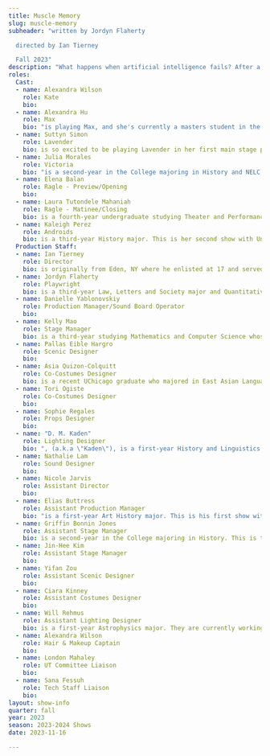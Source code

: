 ```yaml
---
title: Muscle Memory
slug: muscle-memory
subheader: "written by Jordyn Flaherty

  directed by Ian Tierney

  Fall 2023"
description: "What happens when artificial intelligence fails? After a machine malfunctions, Kate faces a moral dilemma that challenges her loyalty to her mother, her best friend, and her family. Secrets unravel as Kate navigates a complex web of choices in a society where technology can be as fragile as trust."
roles:
  Cast:
  - name: Alexandra Wilson
    role: Kate
    bio: 
  - name: Alexandra Hu
    role: Max
    bio: "is playing Max, and she's currently a masters student in the humanities (MAPH) in UChicago, focusing on philosophy, religious studies and gender studies. Thank you for supporting Muscle Memory and she hopes you enjoy it!"
  - name: Suttyn Simon
    role: Lavender
    bio: is so excited to be playing Lavender in her first main stage production! She’s a third-year Art History and Political Science major, and she previously played Lisa in *Queen of Spades* with UT. Before becoming involved in theater, Suttyn was a ballerina, performing roles such as Sugarplum and Clara in the *Nutcracker*, Kitri in *Don Quixote*, and Swanhilda in *Coppelia*.
  - name: Julia Morales
    role: Victoria
    bio: "is a second-year in the College majoring in History and NELC. Her previous University Theater roles include Lucy in *Marian, a True Tale of Robin Hood* (2022), Lennox in *Macbeth in Space* (2023), and Nicole Cantrell in *Dead Fun Society* (2023). You may have also seen her in some Cup of Theatre productions including *Arms in the Man* (2022) as Louka, and *The Physicists* (2023) as Nurse Monika/Boll. She is excited to share this project with the UChicago community and hope you enjoy the show!"
  - name: Elena Balan
    role: Ragle - Preview/Opening
    bio: 
  - name: Laura Tutondele Mahaniah
    role: Ragle - Matinee/Closing
    bio: is a fourth-year undergraduate studying Theater and Performance Studies and Linguistics. She has worked on a variety of University Theater, TAPS, Cup of Theater, Dance Council, and Hyde Park Community Player productions. Some of her favorite credits include *The Physicists on Silks* (Director/Production Manager), *Marian, or the True Tale of Robin Hood* (Will Scarlett/Fight Captain), the 2022-23 TAPS Dance Showcase (dancer), and *The Wolves* (#13). You can find her @lauratutondele on instagram.
  - name: Kaleigh Perez
    role: Androids
    bio: is a third-year History major. This is her second show with University Theater, her first being *The Trail to Oregon!* (understudy for kids). When she’s not acting, she is running the Music Forum, attending meetings for the swing dance society, or writing music. 
  Production Staff:
  - name: Ian Tierney
    role: Director
    bio: is originally from Eden, NY where he enlisted at 17 and served in the Marine Corps for over eight years. In 2020 he decided to move on to his next pursuit and sought an education as part of the Veteran Scholar’s Initiative at the University of Chicago. He had planned on studying Economics and pursuing a career in finance. However, after taking a required art class, he discovered a love and passion for theater. Since then, he has narrowed his focus to directing and has worked on shows such as *King Lear* (AD, UT 2021), *Romeo and Juliet* (Director, self-produced 2022), *At Your Own Risk* (AD, UChicago Pro Show 2023), and *Midsummer Night's Dream* (AD, Oak Part Theater Festival 2023). He will graduate this year with a BA in Theater and Performance Studies and plans to pursue a career as a director. 
  - name: Jordyn Flaherty
    role: Playwright
    bio: is a third-year Law, Letters and Society major and Quantitative Social Analysis and Spanish minor. She has previously had her work produced by the Delaware Theatre Company's Young Playwrights Festival and Philadelphia Young Playwright's New Work Festival. She would like to thank the cast and crew for all their hard work in making the world of *Muscle Memory* come to life! 
  - name: Danielle Yablonovskiy
    role: Production Manager/Sound Board Operator
    bio: 
  - name: Kelly Mao
    role: Stage Manager
    bio: is a third-year studying Mathematics and Computer Science whose previous UT credits include *The Laramie Project* (Calling Stage Manager, SM Collective™) and *The Heirs* (Production Manager). She enjoys deep conversations and long walks on the beach at sunset. 
  - name: Pallas Eible Hargro
    role: Scenic Designer
    bio: 
  - name: Asia Quizon-Colquitt
    role: Co-Costumes Designer
    bio: is a recent UChicago graduate who majored in East Asian Languages and Civilizations. She has previously worked on *The Trail to Oregon!* (Assistant Costume Designer). She is immensely grateful for the opportunity to be involved in UT post-graduation. 
  - name: Tori Ogiste
    role: Co-Costumes Designer
    bio: 
  - name: Sophie Regales
    role: Props Designer
    bio: 
  - name: "D. M. Kaden"
    role: Lighting Designer
    bio: ", (a.k.a \"Kaden\"), is a first-year History and Linguistics major. They've previously worked on Theater[24] (Lighting Desginer) and have been doing theater tech since 6th grade."
  - name: Nathalie Lam
    role: Sound Designer
    bio: 
  - name: Nicole Jarvis
    role: Assistant Director
    bio: 
  - name: Elias Buttress
    role: Assistant Production Manager
    bio: "is a first-year Art History major. This is his first show with University Theater. When he's not backstage, one can find him rehearsing for *Falsettos* (performing later this year as part of University Theater), singing, and exploring downtown Chicago."
  - name: Griffin Bonnin Jones
    role: Assistant Stage Manager
    bio: is a second-year in the College majoring in History. This is their third UT show (they previously appeared as Balthazar in *Romeo and Juliet* and as Captain/Servant/Priest in *Twelfth Night*) but their first show working crew. They're very glad to be a part of this show and hope you enjoy your day.
  - name: Jin-Hee Kim
    role: Assistant Stage Manager
    bio: 
  - name: Yifan Zou
    role: Assistant Scenic Designer
    bio: 
  - name: Ciara Kinney
    role: Assistant Costumes Designer
    bio:
  - name: Will Rehmus
    role: Assistant Lighting Designer
    bio: is a first-year Astrophysics major. They are currently working on *Falsettos* (ASM) and are looking forward to 4 more years of UT productions, including *Strings Attached* (Co-Sound Designer) this spring.
  - name: Alexandra Wilson
    role: Hair & Makeup Captain
    bio:
  - name: London Mahaley
    role: UT Committee Liaison
    bio:
  - name: Sana Fessuh
    role: Tech Staff Liaison
    bio:
layout: show-info
quarter: fall
year: 2023
season: 2023-2024 Shows
date: 2023-11-16

---
```

